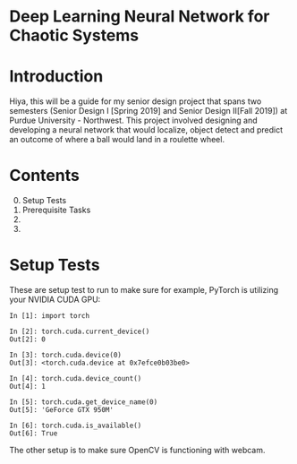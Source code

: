 # Deep Learning Neural Network for Chaotic Systems 

# Introduction
Hiya, this will be a guide for my senior design project that spans two semesters (Senior Design I [Spring 2019] and Senior Design II[Fall 2019]) at Purdue University - Northwest. This project involved designing and developing a neural network that would localize, object detect and predict an outcome of where a ball would land in a roulette wheel.

# Contents
0. Setup Tests
1. Prerequisite Tasks
2.
3.

# Setup Tests
These are setup test to run to make sure for example, PyTorch is utilizing your NVIDIA CUDA GPU:
```
In [1]: import torch

In [2]: torch.cuda.current_device()
Out[2]: 0

In [3]: torch.cuda.device(0)
Out[3]: <torch.cuda.device at 0x7efce0b03be0>

In [4]: torch.cuda.device_count()
Out[4]: 1

In [5]: torch.cuda.get_device_name(0)
Out[5]: 'GeForce GTX 950M'

In [6]: torch.cuda.is_available()
Out[6]: True
```
The other setup is to make sure OpenCV is functioning with webcam.

